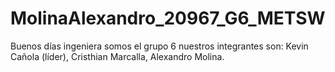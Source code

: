 # MolinaAlexandro_20967_G6_METSW
Buenos días ingeniera somos el grupo 6 nuestros integrantes son: Kevin Cañola (líder), Cristhian Marcalla, Alexandro Molina.
